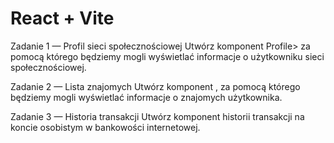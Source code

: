 # React + Vite

Zadanie 1 — Profil sieci społecznościowej
Utwórz komponent Profile> za pomocą którego będziemy mogli wyświetlać informacje o użytkowniku sieci społecznościowej.



Zadanie 2 — Lista znajomych
Utwórz komponent <FriendList>, za pomocą którego będziemy mogli wyświetlać informacje o znajomych użytkownika.



Zadanie 3 — Historia transakcji
Utwórz komponent historii transakcji na koncie osobistym w bankowości internetowej.

